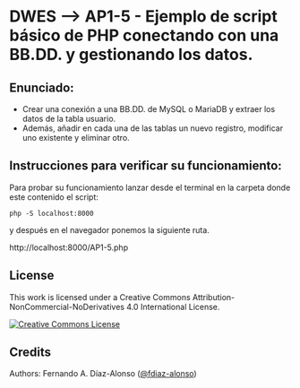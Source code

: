 # DWES --> AP1-5 - Ejemplo de script básico de PHP conectando con una BB.DD. y gestionando los datos.

## Enunciado:

* Crear una conexión a una BB.DD. de MySQL o MariaDB y extraer los datos de la tabla usuario.
* Además, añadir en cada una de las tablas un nuevo registro, modificar uno existente y eliminar otro.

## Instrucciones para verificar su funcionamiento:
Para probar su funcionamiento lanzar desde el terminal en la carpeta donde este contenido el script:

    php -S localhost:8000

y después en el navegador ponemos la siguiente ruta.

http://localhost:8000/AP1-5.php


## License

This work is licensed under a Creative Commons Attribution-NonCommercial-NoDerivatives 4.0 International License.

<a rel="license" href="http://creativecommons.org/licenses/by-nc-nd/4.0/"><img alt="Creative Commons License" style="border-width:0" src="https://i.creativecommons.org/l/by-nc-nd/4.0/80x15.png" /></a>


## Credits

Authors: Fernando A. Díaz-Alonso ([@fdiaz-alonso](https://github.com/fdiaz-alonso))